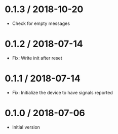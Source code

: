 # 0.1.3 / 2018-10-20

  * Check for empty messages

# 0.1.2 / 2018-07-14

  * Fix: Write init after reset

# 0.1.1 / 2018-07-14

  * Fix: Initialize the device to have signals reported

# 0.1.0 / 2018-07-06

  * Initial version
